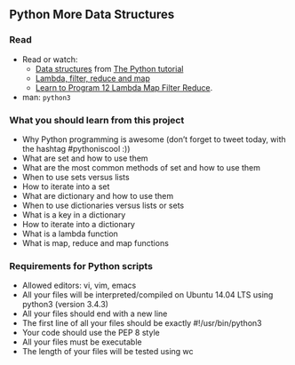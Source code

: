 ## Python More Data Structures

### Read

* Read or watch: 
  * [Data structures](https://docs.python.org/3.4/tutorial/datastructures.html) from [The Python tutorial](https://docs.python.org/3.4/tutorial/index.html)
  * [Lambda, filter, reduce and map](http://www.python-course.eu/python3_lambda.php)
  * [Learn to Program 12 Lambda Map Filter Reduce](https://www.youtube.com/watch?v=1GAC6KQUPeg).
* man: ```python3```

### What you should learn from this project

- Why Python programming is awesome (don’t forget to tweet today, with the hashtag #pythoniscool :))
- What are set and how to use them
- What are the most common methods of set and how to use them
- When to use sets versus lists
- How to iterate into a set
- What are dictionary and how to use them
- When to use dictionaries versus lists or sets
- What is a key in a dictionary
- How to iterate into a dictionary
- What is a lambda function
- What is map, reduce and map functions

### Requirements for Python scripts

- Allowed editors: vi, vim, emacs
- All your files will be interpreted/compiled on Ubuntu 14.04 LTS using python3 (version 3.4.3)
- All your files should end with a new line
- The first line of all your files should be exactly #!/usr/bin/python3
- Your code should use the PEP 8 style
- All your files must be executable
- The length of your files will be tested using wc
